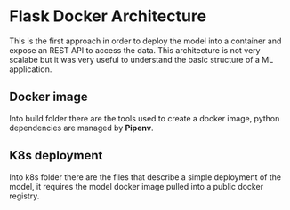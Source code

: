 # Flask Docker Architecture

This is the first approach in order to deploy the model into a container and expose an REST API to access the data. This architecture is not very scalabe but it was very useful to understand the basic structure of a ML application.

## Docker image

Into build folder there are the tools used to create a docker image, python dependencies are managed by **Pipenv**.

## K8s deployment

Into k8s folder there are the files that describe a simple deployment of the model, it requires the model docker image pulled into a public docker registry.
